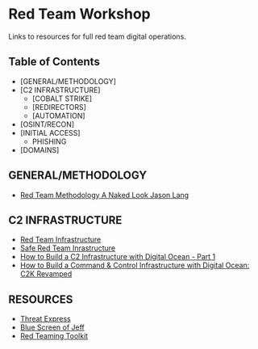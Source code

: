 Red Team Workshop
======
Links to resources for full red team digital operations.

## Table of Contents
- [GENERAL/METHODOLOGY] 
- [C2 INFRASTRUCTURE] 
  - [COBALT STRIKE]
  - [REDIRECTORS]
  - [AUTOMATION]
- [OSINT/RECON]
- [INITIAL ACCESS]
  - PHISHING
- [DOMAINS]

## GENERAL/METHODOLOGY
* [Red Team Methodology A Naked Look Jason Lang](https://www.youtube.com/watch?v=kf829-tm0VM)

## C2 INFRASTRUCTURE
* [Red Team Infrastructure](https://github.com/bluscreenofjeff/Red-Team-Infrastructure-Wiki#domains)
* [Safe Red Team Inrastructure](https://medium.com/@malcomvetter/safe-red-team-infrastructure-c5d6a0f13fac)
* [How to Build a C2 Infrastructure with Digital Ocean - Part 1](https://www.blackhillsinfosec.com/build-c2-infrastructure-digital-ocean-part-1/)
* [How to Build a Command & Control Infrastructure with Digital Ocean: C2K Revamped](https://www.blackhillsinfosec.com/how-to-build-a-command-control-infrastructure-with-digital-ocean-c2k-revamped/)

## RESOURCES
* [Threat Express](https://threatexpress.com/)
* [Blue Screen of Jeff](https://bluescreenofjeff.com/)
* [Red Teaming Toolkit](https://github.com/infosecn1nja/Red-Teaming-Toolkit)


